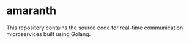 # amaranth
This repository contains the source code for real-time communication microservices built using Golang. 
